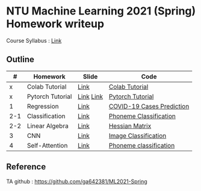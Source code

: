 # NTU Machine Learning 2021 (Spring) Homework writeup
Course Syllabus : [Link](https://speech.ee.ntu.edu.tw/~hylee/ml/2021-spring.html)

## Outline
|#|Homework|Slide|Code|
|-|-|-|-|
|x|Colab Tutorial|[Link](HW0/Google_Colab_Tutorial.pdf)|[Colab Tutorial](HW0/Colab_Tutorial.ipynb)|
|x|Pytorch Tutorial|[Link](HW0/Pytorch_Tutorial_1.pdf) [Link](HW0/Pytorch_Tutorial_2.pdf)|[Pytorch Tutorial](HW0/Pytorch_Tutorial.ipynb)|
|1|Regression|[Link](HW1/HW01.pdf)|[COVID-19 Cases Prediction](HW1/homework1.ipynb)|
|2-1|Classification|[Link](HW2/HW02.pdf)|[Phoneme Classification](HW2/homework2_1.ipynb)|
|2-2|Linear Algebra|[Link](HW2/HW02.pdf)|[Hessian Matrix](HW2/homework2_2.ipynb)|
|3|CNN|[Link](HW3/HW03.pdf)|[Image Classification](HW3/homework3.ipynb)|
|4|Self-Attention|[Link](HW4/HW04.pdf)|[Phoneme classification](HW4/homework4.ipnb)|

## Reference
TA github : https://github.com/ga642381/ML2021-Spring
